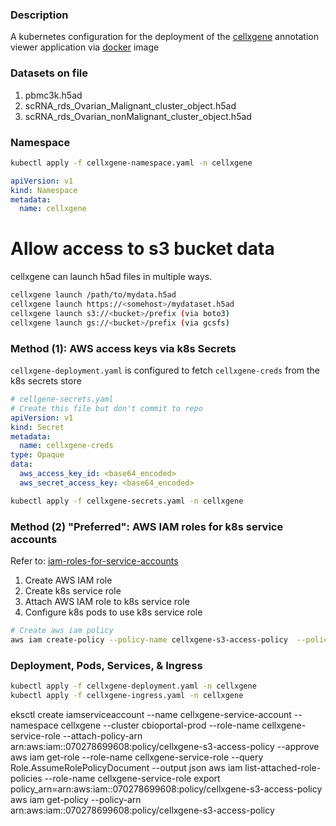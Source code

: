 ### Description
A kubernetes configuration for the deployment of the [cellxgene][1] annotation
viewer application via [docker][2] image

### Datasets on file
1. pbmc3k.h5ad
2. scRNA_rds_Ovarian_Malignant_cluster_object.h5ad
3. scRNA_rds_Ovarian_nonMalignant_cluster_object.h5ad

### Namespace
```sh 
kubectl apply -f cellxgene-namespace.yaml -n cellxgene
```
```yaml
apiVersion: v1
kind: Namespace
metadata:
  name: cellxgene
```

# Allow access to s3 bucket data
cellxgene can launch h5ad files in multiple ways.
```sh
cellxgene launch /path/to/mydata.h5ad
cellxgene launch https://<somehost>/mydataset.h5ad
cellxgene launch s3://<bucket>/prefix (via boto3)
cellxgene launch gs://<bucket>/prefix (via gcsfs)
```

### Method (1): AWS access keys via k8s Secrets
`cellxgene-deployment.yaml` is configured to fetch `cellxgene-creds` from the k8s
secrets store
```yaml
# cellgene-secrets.yaml
# Create this file but don't commit to repo
apiVersion: v1
kind: Secret
metadata:
  name: cellxgene-creds
type: Opaque
data:
  aws_access_key_id: <base64_encoded>
  aws_secret_access_key: <base64_encoded>
```
```sh 
kubectl apply -f cellxgene-secrets.yaml -n cellxgene
```
### Method (2) "Preferred": AWS IAM roles for k8s service accounts
Refer to: [iam-roles-for-service-accounts][3]
1. Create AWS IAM role 
2. Create k8s service role
3. Attach AWS IAM role to k8s service role 
4. Configure k8s pods to use k8s service role
```sh 
# Create aws iam policy
aws iam create-policy --policy-name cellxgene-s3-access-policy  --policy-document file://cellxgene-s3-access-policy.json --description "Policy defining S3 permissions for IAM-K8ServiceRole used by cellxgene services"
```

### Deployment, Pods, Services, & Ingress
```sh 
kubectl apply -f cellxgene-deployment.yaml -n cellxgene
kubectl apply -f cellxgene-ingress.yaml -n cellxgene
```

[1]: https://github.com/chanzuckerberg/cellxgene
[2]: https://github.com/hweej/single-cell-tools/tree/main/cellxgene
[3]: https://docs.aws.amazon.com/eks/latest/userguide/iam-roles-for-service-accounts.html

eksctl create iamserviceaccount --name cellxgene-service-account --namespace cellxgene  --cluster cbioportal-prod --role-name cellxgene-service-role --attach-policy-arn arn:aws:iam::070278699608:policy/cellxgene-s3-access-policy --approve
aws iam get-role --role-name cellxgene-service-role --query Role.AssumeRolePolicyDocument --output json
aws iam list-attached-role-policies --role-name cellxgene-service-role
export policy_arn=arn:aws:iam::070278699608:policy/cellxgene-s3-access-policy
aws iam get-policy --policy-arn arn:aws:iam::070278699608:policy/cellxgene-s3-access-policy
